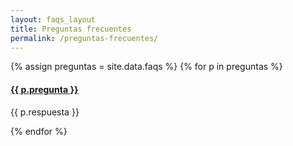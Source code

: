 ```yaml
---
layout: faqs_layout
title: Preguntas frecuentes
permalink: /preguntas-frecuentes/
---
```


<div class="col-sm-9 col-sm-offset-2">
<div class="panel-group" id="accordion" role="tablist" aria-multiselectable="true">
  {% assign preguntas = site.data.faqs  %}
  {% for p in preguntas %}
    <div class="panel panel-default">
      <div class="panel-heading" role="tab" id="headingOne-{{ p.id }}">
        <h4 class="panel-title">
          <a role="button" data-toggle="collapse" data-parent="#accordion" href="#collapseOne-{{ p.id }}" aria-expanded="true" aria-controls="collapseOne-{{ p.id }}">
            {{ p.pregunta }}
          </a>
        </h4>
      </div>
      <div id="collapseOne-{{ p.id }}" class="panel-collapse collapse" role="tabpanel" aria-labelledby="headingOne">
        <div class="panel-body">
          <p>{{ p.respuesta }}</p>
        </div>
      </div>
    </div>
  {% endfor %}

</div>
</div>
